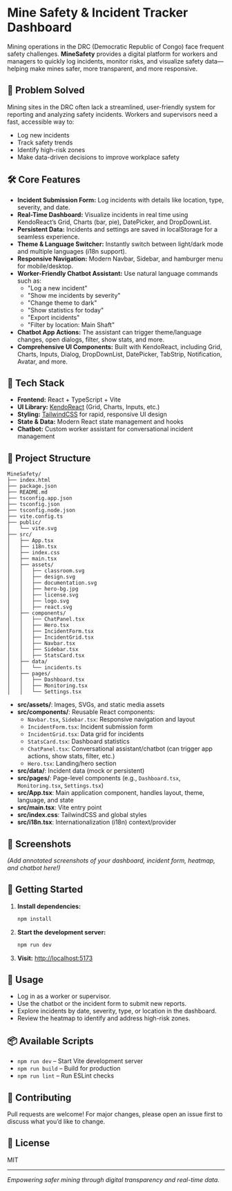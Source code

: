 
# Mine Safety & Incident Tracker Dashboard

Mining operations in the DRC (Democratic Republic of Congo) face frequent safety challenges. **MineSafety** provides a digital platform for workers and managers to quickly log incidents, monitor risks, and visualize safety data—helping make mines safer, more transparent, and more responsive.

## 🚩 Problem Solved

Mining sites in the DRC often lack a streamlined, user-friendly system for reporting and analyzing safety incidents. Workers and supervisors need a fast, accessible way to:
- Log new incidents
- Track safety trends
- Identify high-risk zones
- Make data-driven decisions to improve workplace safety

## 🛠️ Core Features

- **Incident Submission Form:** Log incidents with details like location, type, severity, and date.
- **Real-Time Dashboard:** Visualize incidents in real time using KendoReact’s Grid, Charts (bar, pie), DatePicker, and DropDownList.
- **Persistent Data:** Incidents and settings are saved in localStorage for a seamless experience.
- **Theme & Language Switcher:** Instantly switch between light/dark mode and multiple languages (i18n support).
- **Responsive Navigation:** Modern Navbar, Sidebar, and hamburger menu for mobile/desktop.
- **Worker-Friendly Chatbot Assistant:** Use natural language commands such as:
  - "Log a new incident"
  - "Show me incidents by severity"
  - "Change theme to dark"
  - "Show statistics for today"
  - "Export incidents"
  - "Filter by location: Main Shaft"
- **Chatbot App Actions:** The assistant can trigger theme/language changes, open dialogs, filter, show stats, and more.
- **Comprehensive UI Components:** Built with KendoReact, including Grid, Charts, Inputs, Dialog, DropDownList, DatePicker, TabStrip, Notification, Avatar, and more.

## 🚀 Tech Stack

- **Frontend:** React + TypeScript + Vite
- **UI Library:** [KendoReact](https://www.telerik.com/kendo-react-ui/) (Grid, Charts, Inputs, etc.)
- **Styling:** [TailwindCSS](https://tailwindcss.com/) for rapid, responsive UI design
- **State & Data:** Modern React state management and hooks
- **Chatbot:** Custom worker assistant for conversational incident management

## 📁 Project Structure

```
MineSafety/
├── index.html
├── package.json
├── README.md
├── tsconfig.app.json
├── tsconfig.json
├── tsconfig.node.json
├── vite.config.ts
├── public/
│   └── vite.svg
├── src/
│   ├── App.tsx
│   ├── i18n.tsx
│   ├── index.css
│   ├── main.tsx
│   ├── assets/
│   │   ├── classroom.svg
│   │   ├── design.svg
│   │   ├── documentation.svg
│   │   ├── hero-bg.jpg
│   │   ├── license.svg
│   │   ├── logo.svg
│   │   ├── react.svg
│   ├── components/
│   │   ├── ChatPanel.tsx
│   │   ├── Hero.tsx
│   │   ├── IncidentForm.tsx
│   │   ├── IncidentGrid.tsx
│   │   ├── Navbar.tsx
│   │   ├── Sidebar.tsx
│   │   ├── StatsCard.tsx
│   ├── data/
│   │   └── incidents.ts
│   ├── pages/
│   │   ├── Dashboard.tsx
│   │   ├── Monitoring.tsx
│   │   └── Settings.tsx
```

- **src/assets/**: Images, SVGs, and static media assets
- **src/components/**: Reusable React components:
  - `Navbar.tsx`, `Sidebar.tsx`: Responsive navigation and layout
  - `IncidentForm.tsx`: Incident submission form
  - `IncidentGrid.tsx`: Data grid for incidents
  - `StatsCard.tsx`: Dashboard statistics
  - `ChatPanel.tsx`: Conversational assistant/chatbot (can trigger app actions, show stats, filter, etc.)
  - `Hero.tsx`: Landing/hero section
- **src/data/**: Incident data (mock or persistent)
- **src/pages/**: Page-level components (e.g., `Dashboard.tsx`, `Monitoring.tsx`, `Settings.tsx`)
- **src/App.tsx**: Main application component, handles layout, theme, language, and state
- **src/main.tsx**: Vite entry point
- **src/index.css**: TailwindCSS and global styles
- **src/i18n.tsx**: Internationalization (i18n) context/provider

## 📸 Screenshots

*(Add annotated screenshots of your dashboard, incident form, heatmap, and chatbot here!)*

## 🔧 Getting Started

1. **Install dependencies:**
   ```bash
   npm install
   ```
2. **Start the development server:**
   ```bash
   npm run dev
   ```
3. **Visit:** [http://localhost:5173](http://localhost:5173)

## 📝 Usage

- Log in as a worker or supervisor.
- Use the chatbot or the incident form to submit new reports.
- Explore incidents by date, severity, type, or location in the dashboard.
- Review the heatmap to identify and address high-risk zones.

## 📦 Available Scripts

- `npm run dev` – Start Vite development server
- `npm run build` – Build for production
- `npm run lint` – Run ESLint checks

## 👥 Contributing

Pull requests are welcome! For major changes, please open an issue first to discuss what you’d like to change.

## 📄 License

MIT

---

*Empowering safer mining through digital transparency and real-time data.*
